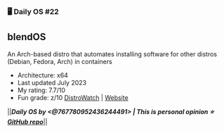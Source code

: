 ### 🖥️ Daily OS #22
## blendOS
An Arch-based distro that automates installing software for other distros (Debian, Fedora, Arch) in containers 
- Architecture: x64
- Last updated July 2023
- My rating: 7.7/10
- Fun grade: z/10
[DistroWatch](<https://distrowatch.com/table.php?distribution=blendos>) | [Website](https://blendos.co/)

||__***Daily OS by <@767780952436244491> | This is personal opinion
⭐ [GitHub repo](<https://github.com/nikolan123/daily-os>)***__||
